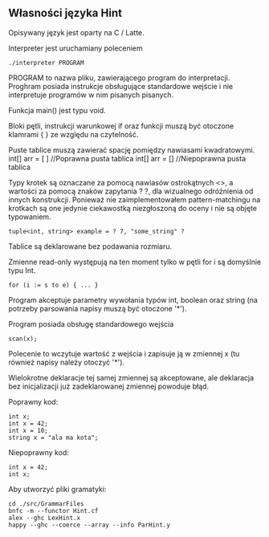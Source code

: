Własności języka Hint
---------------------
Opisywany język jest oparty na C / Latte.

Interpreter jest uruchamiany poleceniem

    ./interpreter PROGRAM

PROGRAM to nazwa pliku, zawierającego program do interpretacji. Proghram posiada instrukcje obsługujące standardowe wejście i nie interpretuje programów w nim pisanych pisanych.

Funkcja main() jest typu void.

Bloki pętli, instrukcji warunkowej if oraz funkcji muszą być otoczone klamrami { } ze względu na czytelność.

Puste tablice muszą zawierać spację pomiędzy nawiasami kwadratowymi.
    int[] arr = [ ]     //Poprawna pusta tablica
    int[] arr = []      //Niepoprawna pusta tablica

Typy krotek są oznaczane za pomocą nawiasów ostrokątnych <>, a wartości za pomocą znaków zapytania ? ?, dla wizualnego odróżnienia od innych konstrukcji. Ponieważ nie zaimplementowałem pattern-matchingu na krotkach są one jedynie ciekawostką niezgłoszoną do oceny i nie są objęte typowaniem.

    tuple<int, string> example = ? 7, "some_string" ?

Tablice są deklarowane bez podawania rozmiaru.

Zmienne read-only występują na ten moment tylko w pętli for i są domyślnie typu Int.

    for (i := s to e) { ... }

Program akceptuje parametry wywołania typów int, boolean oraz string (na potrzeby parsowania napisy muszą być otoczone '*').

Program posiada obsługę standardowego wejścia

    scan(x);

Polecenie to wczytuje wartość z wejścia i zapisuje ją w zmiennej x (tu również napisy należy otoczyć '*').

Wielokrotne deklaracje tej samej zmiennej są akceptowane, ale deklaracja bez inicjalizacji już zadeklarowanej zmiennej powoduje błąd.

Poprawny kod:

    int x;
    int x = 42;
    int x = 10;
    string x = "ala ma kota";

Niepoprawny kod:

    int x = 42;
    int x;

Aby utworzyć pliki gramatyki:

    cd ./src/GrammarFiles
    bnfc -m --functor Hint.cf
    alex --ghc LexHint.x
    happy --ghc --coerce --array --info ParHint.y


